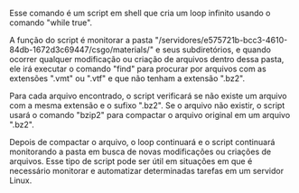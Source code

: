 Esse comando é um script em shell que cria um loop infinito usando o comando "while true".

A função do script é monitorar a pasta "/servidores/e575721b-bcc3-4610-84db-1672d3c69447/csgo/materials/" e seus subdiretórios, e quando ocorrer qualquer modificação ou criação de arquivos dentro dessa pasta, ele irá executar o comando "find" para procurar por arquivos com as extensões ".vmt" ou ".vtf" e que não tenham a extensão ".bz2".

Para cada arquivo encontrado, o script verificará se não existe um arquivo com a mesma extensão e o sufixo ".bz2". Se o arquivo não existir, o script usará o comando "bzip2" para compactar o arquivo original em um arquivo ".bz2".

Depois de compactar o arquivo, o loop continuará e o script continuará monitorando a pasta em busca de novas modificações ou criações de arquivos. Esse tipo de script pode ser útil em situações em que é necessário monitorar e automatizar determinadas tarefas em um servidor Linux.
